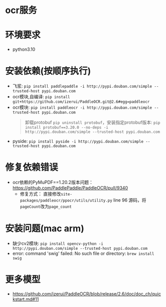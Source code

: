 # ocr服务

# 环境要求
* python3.10

# 安装依赖(按顺序执行)
* 飞浆: `pip install paddlepaddle -i http://pypi.douban.com/simple --trusted-host pypi.douban.com`
* ocr模块,自编译: `pip install git+https://github.com/izerui/PaddleOCR.git@2.6#egg=paddleocr`
* ocr模块: `pip install paddleocr -i http://pypi.douban.com/simple --trusted-host pypi.douban.com`
  > 卸载protobuf `pip uninstall protobuf`，安装指定protobuf版本: `pip install protobuf==3.20.0 --no-deps -i http://pypi.douban.com/simple --trusted-host pypi.douban.com`
* pyside: `pip install pyside -i http://pypi.douban.com/simple --trusted-host pypi.douban.com`

# 修复依赖错误
* ocr依赖的PyMuPDF==1.20.2版本问题：https://github.com/PaddlePaddle/PaddleOCR/pull/9340
  * 修复方式： 直接修改`site-packages/paddleocr/ppocr/utils/utility.py` line 96 源码，将`pageCount`改为`page_count`

# 安装问题(mac arm)
* 缺少cv2模块: `pip install opencv-python -i http://pypi.douban.com/simple --trusted-host pypi.douban.com`
* error: command 'swig' failed: No such file or directory: `brew install swig`

# 更多模型
* https://github.com/izerui/PaddleOCR/blob/release/2.6/doc/doc_ch/quickstart.md#11